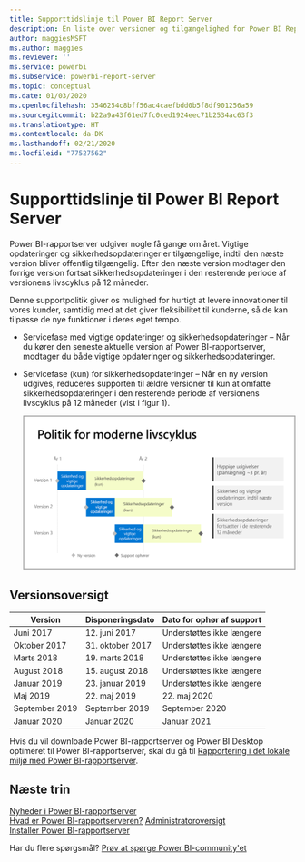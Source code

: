 ```yaml
---
title: Supporttidslinje til Power BI Report Server
description: En liste over versioner og tilgængelighed for Power BI Report Server.
author: maggiesMSFT
ms.author: maggies
ms.reviewer: ''
ms.service: powerbi
ms.subservice: powerbi-report-server
ms.topic: conceptual
ms.date: 01/03/2020
ms.openlocfilehash: 3546254c8bff56ac4caefbdd0b5f8df901256a59
ms.sourcegitcommit: b22a9a43f61ed7fc0ced1924eec71b2534ac63f3
ms.translationtype: HT
ms.contentlocale: da-DK
ms.lasthandoff: 02/21/2020
ms.locfileid: "77527562"
---
```

# <a name="support-timeline-for-power-bi-report-server"></a>Supporttidslinje til Power BI Report Server

Power BI-rapportserver udgiver nogle få gange om året. Vigtige opdateringer og sikkerhedsopdateringer er tilgængelige, indtil den næste version bliver offentlig tilgængelig. Efter den næste version modtager den forrige version fortsat sikkerhedsopdateringer i den resterende periode af versionens livscyklus på 12 måneder.

Denne supportpolitik giver os mulighed for hurtigt at levere innovationer til vores kunder, samtidig med at det giver fleksibilitet til kunderne, så de kan tilpasse de nye funktioner i deres eget tempo.

* Servicefase med vigtige opdateringer og sikkerhedsopdateringer – Når du kører den seneste aktuelle version af Power BI-rapportserver, modtager du både vigtige opdateringer og sikkerhedsopdateringer.
* Servicefase (kun) for sikkerhedsopdateringer – Når en ny version udgives, reduceres supporten til ældre versioner til kun at omfatte sikkerhedsopdateringer i den resterende periode af versionens livscyklus på 12 måneder (vist i figur 1).

    ![Den grafiske fremstilling illustrerer supportperioden](media/support-timeline/report-server-support-timeline-overall.png)

## <a name="version-history"></a>Versionsoversigt

| **Version** | **Disponeringsdato** | **Dato for ophør af support** |
| --- | --- | --- |
| Juni 2017 |12. juni 2017 |Understøttes ikke længere |
| Oktober 2017 |31. oktober 2017 | Understøttes ikke længere |
| Marts 2018 | 19. marts 2018 | Understøttes ikke længere |
| August 2018 | 15. august 2018 | Understøttes ikke længere |
| Januar 2019 | 23. januar 2019 | Understøttes ikke længere |
| Maj 2019 | 22. maj 2019 | 22. maj 2020 |
| September 2019 | September 2019 | September 2020 
| Januar 2020 | Januar 2020 | Januar 2021

Hvis du vil downloade Power BI-rapportserver og Power BI Desktop optimeret til Power BI-rapportserver, skal du gå til [Rapportering i det lokale miljø med Power BI-rapportserver](https://powerbi.microsoft.com/report-server/).

## <a name="next-steps"></a>Næste trin
[Nyheder i Power BI-rapportserver](whats-new.md)  
[Hvad er Power BI-rapportserveren?](get-started.md)
[Administratoroversigt](admin-handbook-overview.md)  
[Installer Power BI-rapportserver](install-report-server.md)  

Har du flere spørgsmål? [Prøv at spørge Power BI-community'et](https://community.powerbi.com/)
